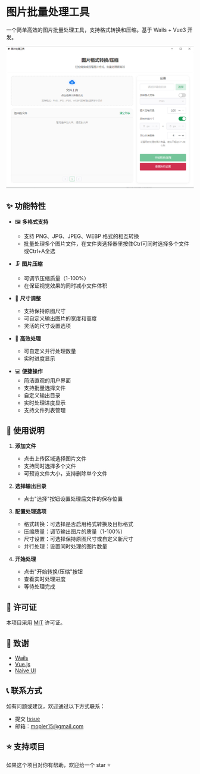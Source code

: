 # 图片批量处理工具

一个简单高效的图片批量处理工具，支持格式转换和压缩。基于 Wails + Vue3 开发。

![image_proce.png](./images/image_proce.png)

## ✨ 功能特性

- 🖼️ **多格式支持**
  - 支持 PNG、JPG、JPEG、WEBP 格式的相互转换
  - 批量处理多个图片文件，在文件夹选择器里按住Ctrl可同时选择多个文件或Ctrl+A全选

- 🗜️ **图片压缩**
  - 可调节压缩质量（1-100%）
  - 在保证视觉效果的同时减小文件体积

- 📏 **尺寸调整**
  - 支持保持原图尺寸
  - 可自定义输出图片的宽度和高度
  - 灵活的尺寸设置选项

- 🚀 **高效处理**
  - 可自定义并行处理数量
  - 实时进度显示
<!--  -->
- 💻 **便捷操作**
  - 简洁直观的用户界面
  - 支持批量选择文件
  - 自定义输出目录
  - 实时处理进度显示
  - 支持文件列表管理

## 🚀 使用说明

1. **添加文件**
   - 点击上传区域选择图片文件
   - 支持同时选择多个文件
   - 可预览文件大小，支持删除单个文件

2. **选择输出目录**
   - 点击"选择"按钮设置处理后文件的保存位置

3. **配置处理选项**
   - 格式转换：可选择是否启用格式转换及目标格式
   - 压缩质量：调节输出图片的质量（1-100%）
   - 尺寸设置：可选择保持原图尺寸或自定义新尺寸
   - 并行处理：设置同时处理的图片数量

4. **开始处理**
   - 点击"开始转换/压缩"按钮
   - 查看实时处理进度
   - 等待处理完成

## 📝 许可证

本项目采用 [MIT](LICENSE) 许可证。

## 🙏 致谢

- [Wails](https://wails.io/)
- [Vue.js](https://vuejs.org/)
- [Naive UI](https://www.naiveui.com/)

## 📞 联系方式

如有问题或建议，欢迎通过以下方式联系：

- 提交 [Issue](https://github.com/WindIslands/image_proce/issues)
- 邮箱：mopler15@gmail.com

## ⭐ 支持项目

如果这个项目对你有帮助，欢迎给一个 star ⭐️
